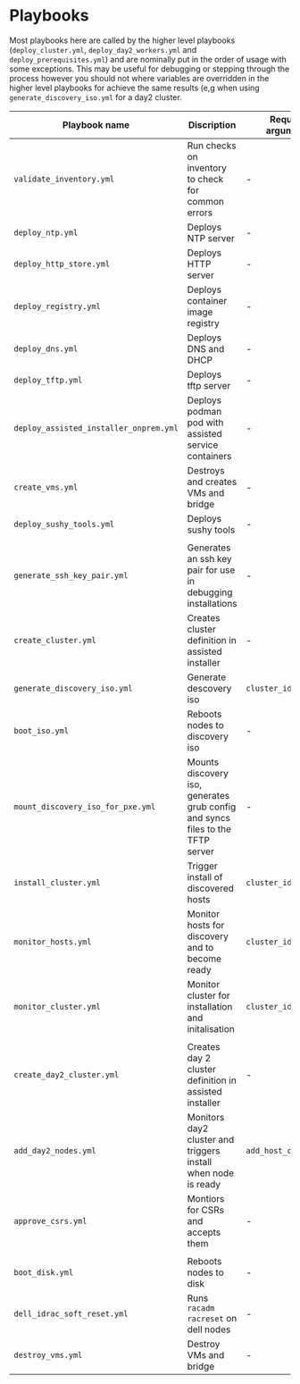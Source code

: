 # Playbooks

Most playbooks here are called by the higher level playbooks (`deploy_cluster.yml`, `deploy_day2_workers.yml` and `deploy_prerequisites.yml`)
and are nominally put in the order of usage with some exceptions. This may be useful for debugging or stepping through the process however you should not where variables are overridden in the higher level playbooks for achieve the same results (e,g when using `generate_discovery_iso.yml` for a day2 cluster.

| Playbook name                          | Discription                                                   | Required arguments    |
| -------------------------------------- | ------------------------------------------------------------- | --------------------- |
| `validate_inventory.yml`               | Run checks on inventory to check for common errors            | -                     |
| `deploy_ntp.yml`                       | Deploys NTP server                                            | -                     |
| `deploy_http_store.yml`                | Deploys HTTP server                                           | -                     |
| `deploy_registry.yml`                  | Deploys container image registry                              | -                     |
| `deploy_dns.yml`                       | Deploys DNS and DHCP                                          | -                     |
| `deploy_tftp.yml`                      | Deploys tftp server                                          | -                     |
| `deploy_assisted_installer_onprem.yml` | Deploys podman pod with assisted service containers           | -                     |
| `create_vms.yml`                       | Destroys and creates VMs and bridge                           | -                     |
| `deploy_sushy_tools.yml`               | Deploys sushy tools                                           | -                     |
|                                        |                                                               |                       |
| `generate_ssh_key_pair.yml`            | Generates an ssh key pair for use in debugging installations  | -                     |
| `create_cluster.yml`                   | Creates cluster definition in assisted installer              | -                     |
| `generate_discovery_iso.yml`           | Generate descovery iso                                        | `cluster_id`          |
| `boot_iso.yml`                         | Reboots nodes to discovery iso                                | -                     |
| `mount_discovery_iso_for_pxe.yml`      |  Mounts discovery iso, generates grub config and syncs files to the TFTP server                                 | -                     |
| `install_cluster.yml`                  | Trigger install of discovered hosts                           | `cluster_id`          |
| `monitor_hosts.yml`                    | Monitor hosts for discovery and to become ready               | `cluster_id`          |
| `monitor_cluster.yml`                  | Monitor cluster for installation and initalisation            | `cluster_id`          |
|                                        |                                                               |                       |
| `create_day2_cluster.yml`              | Creates day 2 cluster definition in assisted installer        | -                     |
| `add_day2_nodes.yml`                   | Monitors day2 cluster and triggers install when node is ready | `add_host_cluster_id` |
| `approve_csrs.yml`                     | Montiors for CSRs and accepts them                            | -                     |
|                                        |                                                               |                       |
| `boot_disk.yml`                        | Reboots nodes to disk                                         | -                     |
| `dell_idrac_soft_reset.yml`            | Runs `racadm racreset` on dell nodes                          | -                     |
| `destroy_vms.yml`                      | Destroy VMs and bridge                                        | -                     |
